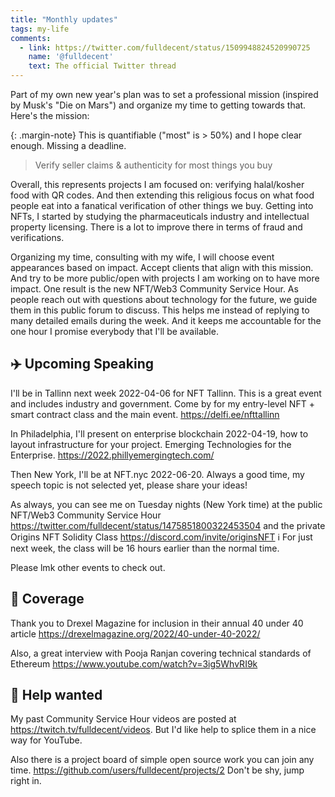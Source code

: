 ```yaml
---
title: "Monthly updates"
tags: my-life
comments:
  - link: https://twitter.com/fulldecent/status/1509948824520990725
    name: '@fulldecent'
    text: The official Twitter thread
---
```


Part of my own new year's plan was to set a professional mission (inspired by Musk's "Die on Mars") and organize my time to getting towards that. Here's the mission:

{: .margin-note}
This is quantifiable ("most" is > 50%) and I hope clear enough. Missing a deadline.

> Verify seller claims & authenticity for most things you buy

Overall, this represents projects I am focused on: verifying halal/kosher food with QR codes. And then extending this religious focus on what food people eat into a fanatical verification of other things we buy. Getting into NFTs, I started by studying the pharmaceuticals industry and intellectual property licensing. There is a lot to improve there in terms of fraud and verifications.

Organizing my time, consulting with my wife, I will choose event appearances based on impact. Accept clients that align with this mission. And try to be more public/open with projects I am working on to have more impact. One result is the new NFT/Web3 Community Service Hour. As people reach out with questions about technology for the future, we guide them in this public forum to discuss. This helps me instead of replying to many detailed emails during the week. And it keeps me accountable for the one hour I promise everybody that I'll be available.


## ✈️ Upcoming Speaking

I'll be in Tallinn next week 2022-04-06 for NFT Tallinn. This is a great event and includes industry and government. Come by for my  entry-level NFT + smart contract class and the main event. https://delfi.ee/nfttallinn

In Philadelphia, I'll present on enterprise blockchain 2022-04-19, how to layout infrastructure for your project. Emerging Technologies for the Enterprise. https://2022.phillyemergingtech.com/

Then New York, I'll be at NFT.nyc 2022-06-20. Always a good time, my speech topic is not selected yet, please share your ideas!

As always, you can see me on Tuesday nights (New York time) at the public NFT/Web3 Community Service Hour https://twitter.com/fulldecent/status/1475851800322453504 and the private Origins NFT Solidity Class https://discord.com/invite/originsNFT ℹ️ For just next week, the class will be 16 hours earlier than the normal time.

Please lmk other events to check out.


## 📰 Coverage

Thank you to Drexel Magazine for inclusion in their annual 40 under 40 article https://drexelmagazine.org/2022/40-under-40-2022/

Also, a great interview with Pooja Ranjan covering technical standards of Ethereum https://www.youtube.com/watch?v=3ig5WhvRI9k


## 📌 Help wanted

My past Community Service Hour videos are posted at https://twitch.tv/fulldecent/videos. But I'd like help to splice them in a nice way for YouTube.

Also there is a project board of simple open source work you can join any time. https://github.com/users/fulldecent/projects/2 Don't be shy, jump right in.